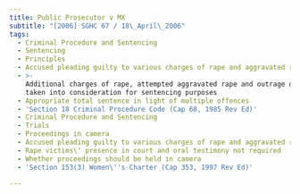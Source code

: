 ```yaml
---
title: Public Prosecutor v MX
subtitle: "[2006] SGHC 67 / 18\_April\_2006"
tags:
  - Criminal Procedure and Sentencing
  - Sentencing
  - Principles
  - Accused pleading guilty to various charges of rape and aggravated rape
  - >-
    Additional charges of rape, attempted aggravated rape and outrage of modesty
    taken into consideration for sentencing purposes
  - Appropriate total sentence in light of multiple offences
  - 'Section 18 Criminal Procedure Code (Cap 68, 1985 Rev Ed)'
  - Criminal Procedure and Sentencing
  - Trials
  - Proceedings in camera
  - Accused pleading guilty to various charges of rape and aggravated rape
  - Rape victims\' presence in court and oral testimony not required
  - Whether proceedings should be held in camera
  - 'Section 153(3) Women\''s Charter (Cap 353, 1997 Rev Ed)'

---
```



